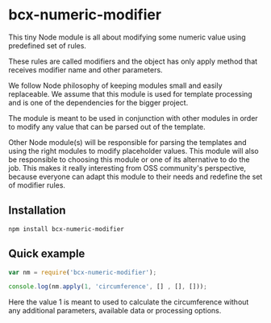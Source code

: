 # bcx-numeric-modifier

This tiny Node module is all about modifying some numeric value using predefined set of rules.

These rules are called modifiers and the object has only apply method that receives modifier name and other parameters.

We follow Node philosophy of keeping modules small and easily replaceable.
We assume that this module is used for template processing and is one of the dependencies for the bigger project.

The module is meant to be used in conjunction with other modules in order to modify any value that can be parsed out of the template.

Other Node module(s) will be responsible for parsing the templates and using the right modules to modify placeholder values.
This module will also be responsible to choosing this module or one of its alternative to do the job.
This makes it really interesting from OSS community's perspective, because everyone can adapt this module to their needs and redefine the set of modifier rules.

## Installation

```
npm install bcx-numeric-modifier
```

## Quick example

```js
var nm = require('bcx-numeric-modifier');

console.log(nm.apply(1, 'circumference', [] , [], []));
```

Here the value 1 is meant to used to calculate the circumference without any additional parameters, available data or processing options.
